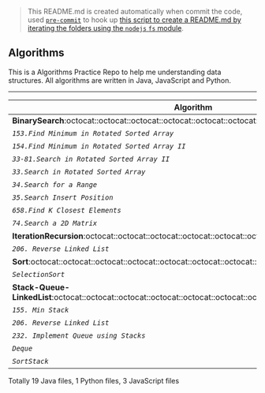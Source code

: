 > This README.md is created automatically when commit the code, used [`pre-commit`](https://www.npmjs.com/package/pre-commit) to hook up [this script to create a README.md by iterating the folders using the `nodejs` `fs` module](https://github.com/dylan-shao/Algorithms/blob/master/index.js). 
## Algorithms
This is a Algorithms Practice Repo to help me understanding data structures.
All algorithms are written in Java, JavaScript and Python.

----------

|Algorithm|  Java  | Python  |  JavaScript
|--- |:--------------:| :-------:|  :---:
|**BinarySearch**:octocat::octocat::octocat::octocat::octocat::octocat::octocat::octocat::octocat:|:octocat::octocat::octocat::octocat::octocat::octocat:|:octocat::octocat::octocat::octocat::octocat::octocat:|:octocat::octocat::octocat::octocat::octocat::octocat:
|*`153.Find Minimum in Rotated Sorted Array`*| [Solution.java](https://github.com/dylan-shao/Algorithms/blob/master/.%2FBinarySearch%2F153.Find%20Minimum%20in%20Rotated%20Sorted%20Array/Solution.java)|[Todo...](undefined)|[Todo...](undefined)
|*`154.Find Minimum in Rotated Sorted Array II`*| [Solution.java](https://github.com/dylan-shao/Algorithms/blob/master/.%2FBinarySearch%2F154.Find%20Minimum%20in%20Rotated%20Sorted%20Array%20II/Solution.java)|[Todo...](undefined)|[Todo...](undefined)
|*`33-81.Search in Rotated Sorted Array II`*| [Solution.java](https://github.com/dylan-shao/Algorithms/blob/master/.%2FBinarySearch%2F33-81.Search%20in%20Rotated%20Sorted%20Array%20II/Solution.java)|[Todo...](undefined)|[Todo...](undefined)
|*`33.Search in Rotated Sorted Array`*| [Solution.java](https://github.com/dylan-shao/Algorithms/blob/master/.%2FBinarySearch%2F33.Search%20in%20Rotated%20Sorted%20Array/Solution.java)|[Todo...](undefined)|[Todo...](undefined)
|*`34.Search for a Range`*| [Solution.java](https://github.com/dylan-shao/Algorithms/blob/master/.%2FBinarySearch%2F34.Search%20for%20a%20Range/Solution.java)|[Todo...](undefined)|[Todo...](undefined)
|*`35.Search Insert Position`*| [Solution.java](https://github.com/dylan-shao/Algorithms/blob/master/.%2FBinarySearch%2F35.Search%20Insert%20Position/Solution.java)|[Todo...](undefined)|[Todo...](undefined)
|*`658.Find K Closest Elements`*| [Solution.java](https://github.com/dylan-shao/Algorithms/blob/master/.%2FBinarySearch%2F658.Find%20K%20Closest%20Elements/Solution.java)|[Todo...](undefined)|[Todo...](undefined)
|*`74.Search a 2D Matrix`*| [Solution.java](https://github.com/dylan-shao/Algorithms/blob/master/.%2FBinarySearch%2F74.Search%20a%202D%20Matrix/Solution.java)|[Todo...](undefined)|[Todo...](undefined)
|**IterationRecursion**:octocat::octocat::octocat::octocat::octocat::octocat::octocat::octocat::octocat:|:octocat::octocat::octocat::octocat::octocat::octocat:|:octocat::octocat::octocat::octocat::octocat::octocat:|:octocat::octocat::octocat::octocat::octocat::octocat:
|*`206. Reverse Linked List`*| [Recursion.java](https://github.com/dylan-shao/Algorithms/blob/master/.%2FIterationRecursion%2F206.%20Reverse%20Linked%20List/Recursion.java)|[Todo...](undefined)|[Todo...](undefined)
|**Sort**:octocat::octocat::octocat::octocat::octocat::octocat::octocat::octocat::octocat:|:octocat::octocat::octocat::octocat::octocat::octocat:|:octocat::octocat::octocat::octocat::octocat::octocat:|:octocat::octocat::octocat::octocat::octocat::octocat:
|*`SelectionSort`*| [SelectionSort.java](https://github.com/dylan-shao/Algorithms/blob/master/.%2FSort%2FSelectionSort/SelectionSort.java)|[selection_sort.py](https://github.com/dylan-shao/Algorithms/blob/master/.%2FSort%2FSelectionSort/selection_sort.py)|[selectionSort.js](https://github.com/dylan-shao/Algorithms/blob/master/.%2FSort%2FSelectionSort/selectionSort.js)
|**Stack-Queue-LinkedList**:octocat::octocat::octocat::octocat::octocat::octocat::octocat::octocat::octocat:|:octocat::octocat::octocat::octocat::octocat::octocat:|:octocat::octocat::octocat::octocat::octocat::octocat:|:octocat::octocat::octocat::octocat::octocat::octocat:
|*`155. Min Stack`*| [Solution.java](https://github.com/dylan-shao/Algorithms/blob/master/.%2FStack-Queue-LinkedList%2F155.%20Min%20Stack/Solution.java)|[Todo...](undefined)|[solution.js](https://github.com/dylan-shao/Algorithms/blob/master/.%2FStack-Queue-LinkedList%2F155.%20Min%20Stack/solution.js)
|*`206. Reverse Linked List`*| [Solution(Recursion).java](https://github.com/dylan-shao/Algorithms/blob/master/.%2FStack-Queue-LinkedList%2F206.%20Reverse%20Linked%20List/Solution(Recursion).java)|[Todo...](undefined)|[Todo...](undefined)
|*`232. Implement Queue using Stacks`*| [Solution.java](https://github.com/dylan-shao/Algorithms/blob/master/.%2FStack-Queue-LinkedList%2F232.%20Implement%20Queue%20using%20Stacks/Solution.java)|[Todo...](undefined)|[solution.js](https://github.com/dylan-shao/Algorithms/blob/master/.%2FStack-Queue-LinkedList%2F232.%20Implement%20Queue%20using%20Stacks/solution.js)
|*`Deque`*| [Deque.java](https://github.com/dylan-shao/Algorithms/blob/master/.%2FStack-Queue-LinkedList%2FDeque/Deque.java)|[Todo...](undefined)|[Todo...](undefined)
|*`SortStack`*| [SortStack2.java](https://github.com/dylan-shao/Algorithms/blob/master/.%2FStack-Queue-LinkedList%2FSortStack/SortStack2.java)|[Todo...](undefined)|[Todo...](undefined)


Totally 19 Java files, 1 Python files, 3 JavaScript files